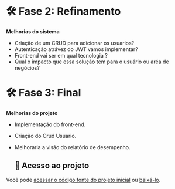# 🛠️ Fase 2: Refinamento

**Melhorias do sistema**

-  Criação de um CRUD para adicionar os usuarios?
-  Autenticação atrávez do JWT vamos implementar?
-  Front-end vai ser em qual tecnologia ?
-  Qual o impacto que essa solução tem para o usuário ou aréa de negócios?

# 🛠️ Fase 3: Final

**Melhorias do projeto**

- Implementação do front-end.
- Criação do Crud Usuario.
- Melhoraria a visão do relatório de desempenho.

  ## 📁 Acesso ao projeto

Você pode [acessar o código fonte do projeto inicial]([https://github.com/alura-cursos/android-com-kotlin-personalizando-ui/tree/projeto-inicial](https://github.com/matheuselias12/ProvaEclipseworks.git)) ou [baixá-lo](https://github.com//matheuselias12/ProvaEclipseworks/archive/refs/heads/master.zip).

